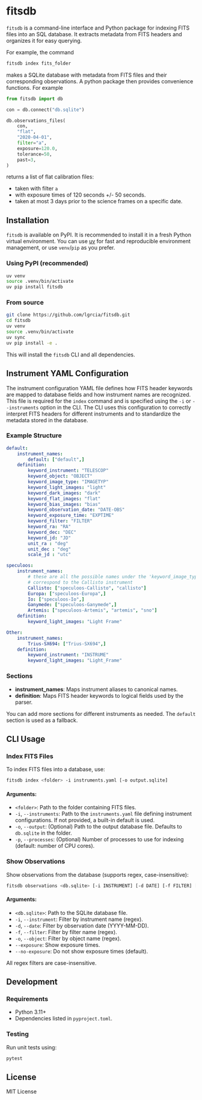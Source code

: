 # fitsdb

`fitsdb` is a command-line interface and Python package for indexing FITS files into an SQL database. It extracts metadata from FITS headers and organizes it for easy querying.

For example, the command
```bash
fitsdb index fits_folder
```
makes a SQLite database with metadata from FITS files and their corresponding observations. A python package then provides convenience functions. For example

```python
from fitsdb import db

con = db.connect("db.sqlite")

db.observations_files(
    con, 
    "flat", 
    "2020-04-01", 
    filter="a", 
    exposure=120.0, 
    tolerance=50, 
    past=3,
)
```
returns a list of flat calibration files:
- taken with filter `a`
- with exposure times of 120 seconds +/- 50 seconds.
- taken at most 3 days prior to the science frames on a specific date.


## Installation

`fitsdb` is available on PyPI. It is recommended to install it in a fresh Python virtual environment. You can use [uv](https://github.com/astral-sh/uv) for fast and reproducible environment management, or use `venv`/`pip` as you prefer.

### Using PyPI (recommended)
```bash
uv venv
source .venv/bin/activate
uv pip install fitsdb
```

### From source
```bash
git clone https://github.com/lgrcia/fitsdb.git
cd fitsdb
uv venv
source .venv/bin/activate
uv sync
uv pip install -e .
```

This will install the `fitsdb` CLI and all dependencies.

## Instrument YAML Configuration

The instrument configuration YAML file defines how FITS header keywords are mapped to database fields and how instrument names are recognized. This file is required for the `index` command and is specified using the `-i` or `--instruments` option in the CLI. The CLI uses this configuration to correctly interpret FITS headers for different instruments and to standardize the metadata stored in the database.

### Example Structure
```yaml
default:
    instrument_names:
        default: ["default",]
    definition:
        keyword_instrument: "TELESCOP"
        keyword_object: "OBJECT"
        keyword_image_type: "IMAGETYP"
        keyword_light_images: "light"
        keyword_dark_images: "dark"
        keyword_flat_images: "flat"
        keyword_bias_images: "bias"
        keyword_observation_date: "DATE-OBS"
        keyword_exposure_time: "EXPTIME"
        keyword_filter: "FILTER"
        keyword_ra: "RA"
        keyword_dec: "DEC"
        keyword_jd: "JD"
        unit_ra : "deg"
        unit_dec : "deg"
        scale_jd : "utc"

speculoos:
    instrument_names:
        # these are all the possible names under the 'keyword_image_type' that
        # correspond to the Callisto instrument
        Callisto: ["speculoos-Callisto", "callisto"]
        Europa: ["speculoos-Europa",]
        Io: ["speculoos-Io",]
        Ganymede: ["speculoos-Ganymede",]
        Artemis: ["speculoos-Artemis", "artemis", "sno"]
    definition:
        keyword_light_images: "Light Frame"

Other:
    instrument_names:
        Trius-SX694: ["Trius-SX694",]
    definition:
        keyword_instrument: "INSTRUME"
        keyword_light_images: "Light_Frame"
```

### Sections
- **instrument_names**: Maps instrument aliases to canonical names.
- **definition**: Maps FITS header keywords to logical fields used by the parser.

You can add more sections for different instruments as needed. The `default` section is used as a fallback.

## CLI Usage

### Index FITS Files
To index FITS files into a database, use:
```bash
fitsdb index <folder> -i instruments.yaml [-o output.sqlite]
```

#### Arguments:
- `<folder>`: Path to the folder containing FITS files.
- `-i`, `--instruments`: Path to the `instruments.yaml` file defining instrument configurations. If not provided, a built-in default is used.
- `-o`, `--output`: (Optional) Path to the output database file. Defaults to `db.sqlite` in the folder.
- `-p`, `--processes`: (Optional) Number of processes to use for indexing (default: number of CPU cores).

### Show Observations
Show observations from the database (supports regex, case-insensitive):
```bash
fitsdb observations <db.sqlite> [-i INSTRUMENT] [-d DATE] [-f FILTER] [-o OBJECT] [--exposure/--no-exposure]
```

#### Arguments:
- `<db.sqlite>`: Path to the SQLite database file.
- `-i`, `--instrument`: Filter by instrument name (regex).
- `-d`, `--date`: Filter by observation date (YYYY-MM-DD).
- `-f`, `--filter`: Filter by filter name (regex).
- `-o`, `--object`: Filter by object name (regex).
- `--exposure`: Show exposure times.
- `--no-exposure`: Do not show exposure times (default).

All regex filters are case-insensitive.

## Development
### Requirements
- Python 3.11+
- Dependencies listed in `pyproject.toml`.

### Testing
Run unit tests using:
```bash
pytest
```

## License
MIT License

